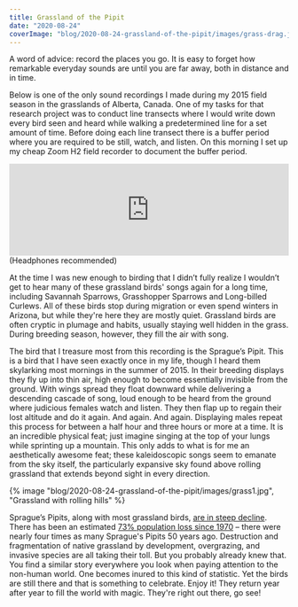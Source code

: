 ```yaml
---
title: Grassland of the Pipit
date: "2020-08-24"
coverImage: "blog/2020-08-24-grassland-of-the-pipit/images/grass-drag.jpg"
---
```


A word of advice: record the places you go. It is easy to forget how remarkable everyday sounds are until you are far away, both in distance and in time.

Below is one of the only sound recordings I made during my 2015 field season in the grasslands of Alberta, Canada. One of my tasks for that research project was to conduct line transects where I would write down every bird seen and heard while walking a predetermined line for a set amount of time. Before doing each line transect there is a buffer period where you are required to be still, watch, and listen. On this morning I set up my cheap Zoom H2 field recorder to document the buffer period.

<div class="center">
    <div>
    <iframe width="100%" height="166" scrolling="no" frameborder="no" allow="autoplay" src="https://w.soundcloud.com/player/?url=https%3A//api.soundcloud.com/tracks/880917784&color=%2386a1b0&auto_play=false&hide_related=false&show_comments=true&show_user=true&show_reposts=false&show_teaser=true"></iframe>
    <figcaption>(Headphones recommended)</figcaption>
    </div>
</div>

At the time I was new enough to birding that I didn’t fully realize I wouldn’t get to hear many of these grassland birds' songs again for a long time, including Savannah Sparrows, Grasshopper Sparrows and Long-billed Curlews. All of these birds stop during migration or even spend winters in Arizona, but while they're here they are mostly quiet. Grassland birds are often cryptic in plumage and habits, usually staying well hidden in the grass. During breeding season, however, they fill the air with song.

The bird that I treasure most from this recording is the Sprague’s Pipit. This is a bird that I have seen exactly once in my life, though I heard them skylarking most mornings in the summer of 2015. In their breeding displays they fly up into thin air, high enough to become essentially invisible from the ground. With wings spread they float downward while delivering a descending cascade of song, loud enough to be heard from the ground where judicious females watch and listen. They then flap up to regain their lost altitude and do it again. And again. And again. Displaying males repeat this process for between a half hour and three hours or more at a time. It is an incredible physical feat; just imagine singing at the top of your lungs while sprinting up a mountain. This only adds to what is for me an aesthetically awesome feat; these kaleidoscopic songs seem to emanate from the sky itself, the particularly expansive sky found above rolling grassland that extends beyond sight in every direction.

<div class="med-width">
{% image "blog/2020-08-24-grassland-of-the-pipit/images/grass1.jpg", "Grassland with rolling hills" %}
</div>

Sprague’s Pipits, along with most grassland birds, [are in steep decline](https://www.3billionbirds.org/). There has been an estimated [73% population loss since 1970](https://partnersinflight.org/species/spragues-pipit/) – there were nearly four times as many Sprague's Pipits 50 years ago. Destruction and fragmentation of native grassland by development, overgrazing, and invasive species are all taking their toll. But you probably already knew that. You find a similar story everywhere you look when paying attention to the non-human world. One becomes inured to this kind of statistic. Yet the birds are still there and that is something to celebrate. Enjoy it! They return year after year to fill the world with magic. They're right out there, go see!